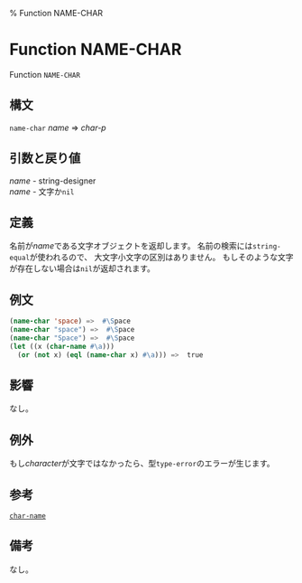 % Function NAME-CHAR

# Function NAME-CHAR


Function `NAME-CHAR`


## 構文

`name-char` *name* => *char-p*


## 引数と戻り値

*name* - string-designer  
*name* - 文字か`nil`


## 定義

名前が*name*である文字オブジェクトを返却します。
名前の検索には`string-equal`が使われるので、
大文字小文字の区別はありません。
もしそのような文字が存在しない場合は`nil`が返却されます。


## 例文

```lisp
(name-char 'space) =>  #\Space
(name-char "space") =>  #\Space
(name-char "Space") =>  #\Space
(let ((x (char-name #\a)))
  (or (not x) (eql (name-char x) #\a))) =>  true
```


## 影響

なし。


## 例外

もし*character*が文字ではなかったら、型`type-error`のエラーが生じます。


## 参考

[`char-name`](13.2.char-name.html)


## 備考

なし。

